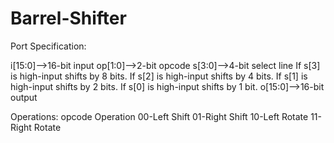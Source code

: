 # Barrel-Shifter
Port Specification:

i[15:0]-->16-bit input
op[1:0]-->2-bit opcode
s[3:0]-->4-bit select line
  If s[3] is high-input shifts by 8 bits.
  If s[2] is high-input shifts by 4 bits.
  If s[1] is high-input shifts by 2 bits.
  If s[0] is high-input shifts by 1 bit.
o[15:0]-->16-bit output


Operations:
opcode	Operation
00-Left Shift
01-Right Shift
10-Left Rotate
11-Right Rotate
